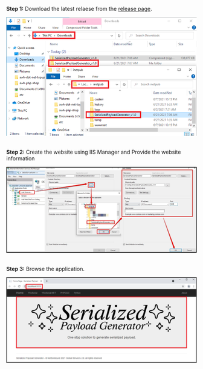 **Step 1:** Download the latest relaese from the [release page](https://github.com/NotSoSecure/DeserializationHelper/releases).<br/>

![Usage](Deployment/1.png)
<br/><br/>

**Step 2:** Create the website using IIS Manager and Provide the website information<br/>

![Usage](Deployment/2.png)
<br/><br/>

**Step 3:** Browse the application.<br/>

![Usage](Deployment/3.png)


